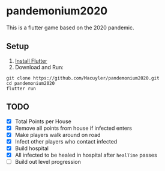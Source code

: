 # pandemonium2020

This is a flutter game based on the 2020 pandemic.

## Setup

1. [Install Flutter](https://flutter.dev/docs/get-started/install)
2. Download and Run:

```
git clone https://github.com/Macuyler/pandemonium2020.git
cd pandemonium2020
flutter run
```

## TODO

- [x] Total Points per House
- [x] Remove all points from house if infected enters
- [x] Make players walk around on road
- [x] Infect other players who contact infected
- [x] Build hospital
- [x] All infected to be healed in hospital after `healTime` passes
- [ ] Build out level progression
